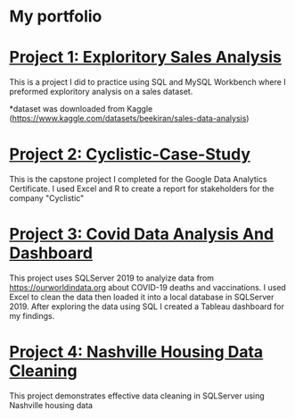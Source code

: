 # My portfolio

# [Project 1: Exploritory Sales Analysis](https://github.com/Cameronpearl/Exploratory-Sales-Analysis)

This is a project I did to practice using SQL and MySQL  Workbench where I preformed exploritory analysis on a sales dataset.

*dataset was downloaded from Kaggle (https://www.kaggle.com/datasets/beekiran/sales-data-analysis)

# [Project 2: Cyclistic-Case-Study](https://github.com/Cameronpearl/Cyclistic-Case-Study)
This is the capstone project I completed for the Google Data Analytics Certificate. I used Excel and R to create a report for stakeholders for the company "Cyclistic"

# [Project 3: Covid Data Analysis And Dashboard](https://github.com/Cameronpearl/Covid-EDA/tree/main)
This project uses SQLServer 2019 to analyize data from https://ourworldindata.org about COVID-19 deaths and vaccinations. I used Excel to clean the data then loaded it into a local database in SQLServer 2019. After exploring the data using SQL I created a Tableau dashboard for my findings. 

# [Project 4: Nashville Housing Data Cleaning](https://github.com/Cameronpearl/Nashville-Housing-Data)
This project demonstrates effective data cleaning in SQLServer using Nashville housing data
